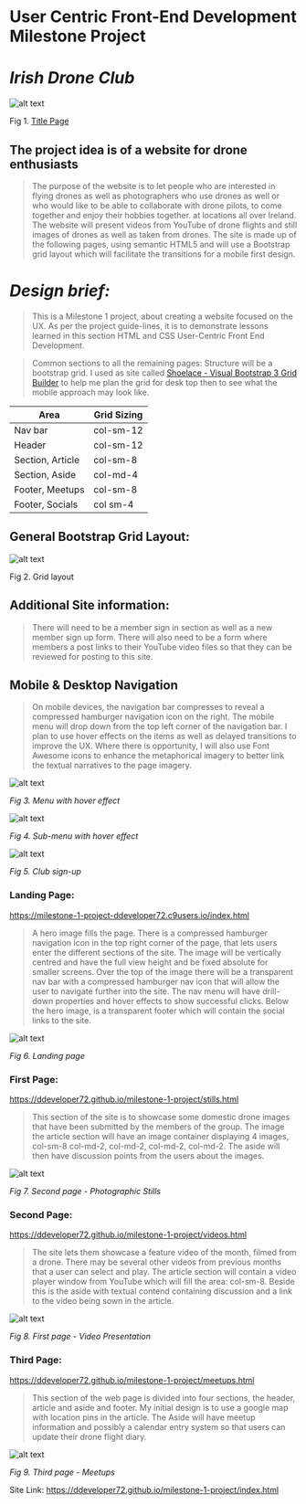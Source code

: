 # **User Centric Front-End Development Milestone Project**

# *Irish Drone Club*

![alt text](https://github.com/ddeveloper72/milestone-1-project/blob/master/assets/images/Readme/title-page.png "Fig 1. Title Page")

Fig 1. [Title Page](https://ddeveloper72.github.io/milestone-1-project)

## **The project idea is of a website for drone enthusiasts**

>The purpose of the website is to let people who are interested in flying drones as well as photographers who use drones as well or who would like to be able to collaborate with drone pilots, to come together and enjoy their hobbies together.  at locations all over Ireland.  The website will present videos from YouTube of drone flights and still images of drones as well as taken from drones. 
The site is made up of the following pages, using semantic HTML5 and will use a Bootstrap grid layout which will facilitate the transitions for a mobile first design.

# *Design brief:*

>This is a Milestone 1 project, about creating a website focused on the UX.  As per the project guide-lines, it is to demonstrate lessons learned in this section HTML and CSS User-Centric Front End Development.

>Common sections to all the remaining pages:
Structure will be a bootstrap grid.  I used as site called [Shoelace - Visual Bootstrap 3 Grid Builder](http://shoelace.io) to help me plan the grid for desk top then to see what the mobile approach may look like.

| Area             | Grid Sizing |
| ---------------- | ----------- |
| Nav bar          | col-sm-12   |
| Header           | col-sm-12   |
| Section, Article | col-sm-8    |
| Section, Aside  | col-md-4    |
| Footer, Meetups  | col-sm-8    |
| Footer, Socials  | col sm-4    |

## General Bootstrap Grid Layout:

![alt text](https://github.com/ddeveloper72/milestone-1-project/blob/master/assets/images/Readme/09-bootstrap-grid.png "Fig 2. Grid layout")

Fig 2. Grid layout


## Additional Site information:

>There will need to be a member sign in section as well as a new member sign up form. There will also need to be a form where members a post links to their YouTube video files so that they can be reviewed for posting to this site.

## Mobile & Desktop Navigation

>On mobile devices, the navigation bar compresses to reveal a compressed hamburger navigation icon on the right. The mobile menu will drop down from the top left corner of the navigation bar.  I plan to use hover effects on the items as well as delayed transitions to improve the UX. Where there is opportunity, I will also use Font Awesome icons to enhance the metaphorical imagery to better link the textual narratives to the page imagery.

![alt text](https://github.com/ddeveloper72/milestone-1-project/blob/master/assets/images/Readme/03-menu-with-hover.png "Fig 3. Menu with hover effect")

*Fig 3. Menu with hover effect*

![alt text](https://github.com/ddeveloper72/milestone-1-project/blob/master/assets/images/Readme/04-sub-menu-with-hover.png "Fig 4. Sub-menu with hover effect")

*Fig 4. Sub-menu with hover effect*
 
![alt text](https://github.com/ddeveloper72/milestone-1-project/blob/master/assets/images/Readme/08-signup-dialog.jpg  "Fig 5. Club sign-up")

*Fig 5. Club sign-up*


### Landing Page:

https://milestone-1-project-ddeveloper72.c9users.io/index.html

>A hero image fills the page.  There is a compressed hamburger navigation icon in the top right corner of the page, that lets users enter the different sections of the site. The image will be vertically centred and have the full view height and be fixed absolute for smaller screens. Over the top of the image there will be a transparent nav bar with a compressed hamburger nav icon that will allow the user to navigate further into the site. The nav menu will have drill-down properties and hover effects to show successful clicks.  Below the hero image, is a transparent footer which will contain the social links to the site.

![alt text](https://github.com/ddeveloper72/milestone-1-project/blob/master/assets/images/Readme/01-landing-page.png  "Fig 6. Landing page")

*Fig 6. Landing page*

 
### First Page:

https://ddeveloper72.github.io/milestone-1-project/stills.html

>This section of the site is to showcase some domestic drone images that have been submitted by the members of the group.  The image the article section will have an image container displaying 4 images, col-sm-8 col-md-2, col-md-2, col-md-2, col-md-2.  The aside will then have discussion points from the users about the images.
 
![alt text](https://github.com/ddeveloper72/milestone-1-project/blob/master/assets/images/Readme/06-second-page.jpg "Fig 7. Second page")

 *Fig 7. Second page - Photographic Stills*
 

### Second Page:

https://ddeveloper72.github.io/milestone-1-project/videos.html

>The site lets them showcase a feature video of the month, filmed from a drone.  There may be several other videos from previous months that a user can select and play. The article section will contain a video player window from YouTube which will fill the area: col-sm-8.  Beside this is the aside with textual contend containing discussion and a link to the video being sown in the article.
 
![alt text](https://github.com/ddeveloper72/milestone-1-project/blob/master/assets/images/Readme/05-first-page.jpg "Fig 8. First page")

 *Fig 8. First page - Video Presentation*



### Third Page:

https://ddeveloper72.github.io/milestone-1-project/meetups.html

>This section of the web page is divided into four sections, the header, article and aside and footer.  My initial design is to use a google map with location pins in the article. The Aside will have meetup information and possibly a calendar entry system so that users can update their drone flight diary.
 
![alt text](https://github.com/ddeveloper72/milestone-1-project/blob/master/assets/images/Readme/07-third-page.jpg "Fig 9. Third page")

*Fig 9. Third page - Meetups*

Site Link: https://ddeveloper72.github.io/milestone-1-project/index.html
